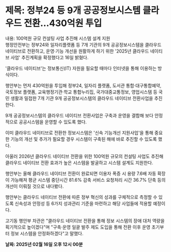 # **제목: 정부24 등 9개 공공정보시스템 클라우드 전환…430억원 투입**

  내용: 100억원 규모 컨설팅 사업 추진해 시스템 설계 지원   
행정안전부는 정부24와 일자리플랫폼 등 7개 기관의 9개 공공정보시스템을 클라우드 네이티브로 전환하고, 운영·기능 개선을 원활하게 하기 위한 '2025년 클라우드 네이티브 사업' 추진계획을 확정했다고 16일 밝혔다.

'클라우드 네이티브'는 정보통신(IT) 자원을 필요할 때마다 인터넷을 통해 이용하는 방식이다.   

행안부는 먼저 430억원을 투입해 정부24, 일자리 플랫폼, 도서관 통합·대구통합예약, 국토정보 플랫폼, 교육행정기관·학교 통합누리집, 국가대중교통정보, 영업시스템 등 국민 생활과 밀접한 7개 기관 9개 공공정보시스템의 클라우드 네이티브 전환사업을 추진한다.   

9개 공공정보시스템의 클라우드 네이티브 전환사업은 구축과 운영을 결합해 보다 안정적으로 공공시스템을 운영할 수 있도록 했다.   

이미 클라우드 네이티브로 전환한 정보시스템은 '신속 기능개선 지원사업'을 통해 중요한 기능의 개선 및 추가가 필요할 경우 시스템이 구축된 해에 바로 추진할 수 있도록 했다.   

아울러 2026년 클라우드 네이티브 전환을 위한 100억원 규모의 컨설팅 사업도 추진해 클라우드 네이티브 전환 효과가 높은 시스템을 발굴하고 시스템 설계도 지원한다.   

행안부는 올해 클라우드 네이티브 전환이 완료되면 이용자 폭증 시 용량 7.6배 자동 확장이 가능해져 평균 시스템 중단시간 81.6% 감축 서비스 요청처리 시간 36.7% 단축 등의 개선이 이뤄질 것으로 내다봤다.   

행안부는 클라우드 네이티브 전환에 따른 정부 혁신의 성과를 구체적으로 측정할 수 있도록 신속성과 안정성 등 6가지 성과관리 기준을 마련하고 해당 사업들에 적용할 예정이다.   

고기동 행안부 차관은 "클라우드 네이티브 전환을 통해 정보 시스템의 장애 대처 역량을 획기적으로 높이겠다"며 "구축·운영 일괄 발주 제도 도입을 통해 전환 이후 운영 초기부터 정보 시스템을 안정화하겠다"고 말했다.

  **날짜: 2025년 02월 16일 오후 12시 00분**